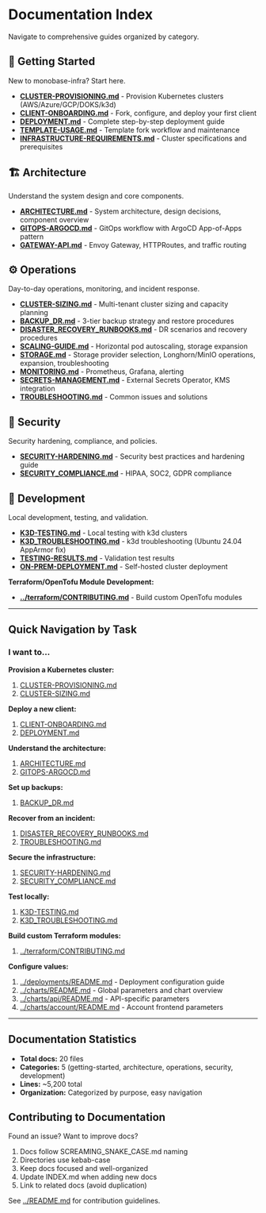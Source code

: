 # Documentation Index

Navigate to comprehensive guides organized by category.

## 🚀 Getting Started

New to monobase-infra? Start here.

- **[CLUSTER-PROVISIONING.md](getting-started/CLUSTER-PROVISIONING.md)** - Provision Kubernetes clusters (AWS/Azure/GCP/DOKS/k3d)
- **[CLIENT-ONBOARDING.md](getting-started/CLIENT-ONBOARDING.md)** - Fork, configure, and deploy your first client
- **[DEPLOYMENT.md](getting-started/DEPLOYMENT.md)** - Complete step-by-step deployment guide
- **[TEMPLATE-USAGE.md](getting-started/TEMPLATE-USAGE.md)** - Template fork workflow and maintenance
- **[INFRASTRUCTURE-REQUIREMENTS.md](getting-started/INFRASTRUCTURE-REQUIREMENTS.md)** - Cluster specifications and prerequisites

## 🏗️ Architecture

Understand the system design and core components.

- **[ARCHITECTURE.md](architecture/ARCHITECTURE.md)** - System architecture, design decisions, component overview
- **[GITOPS-ARGOCD.md](architecture/GITOPS-ARGOCD.md)** - GitOps workflow with ArgoCD App-of-Apps pattern
- **[GATEWAY-API.md](architecture/GATEWAY-API.md)** - Envoy Gateway, HTTPRoutes, and traffic routing

## ⚙️ Operations

Day-to-day operations, monitoring, and incident response.

- **[CLUSTER-SIZING.md](operations/CLUSTER-SIZING.md)** - Multi-tenant cluster sizing and capacity planning
- **[BACKUP_DR.md](operations/BACKUP_DR.md)** - 3-tier backup strategy and restore procedures
- **[DISASTER_RECOVERY_RUNBOOKS.md](operations/DISASTER_RECOVERY_RUNBOOKS.md)** - DR scenarios and recovery procedures
- **[SCALING-GUIDE.md](operations/SCALING-GUIDE.md)** - Horizontal pod autoscaling, storage expansion
- **[STORAGE.md](operations/STORAGE.md)** - Storage provider selection, Longhorn/MinIO operations, expansion, troubleshooting
- **[MONITORING.md](operations/MONITORING.md)** - Prometheus, Grafana, alerting
- **[SECRETS-MANAGEMENT.md](operations/SECRETS-MANAGEMENT.md)** - External Secrets Operator, KMS integration
- **[TROUBLESHOOTING.md](operations/TROUBLESHOOTING.md)** - Common issues and solutions

## 🔐 Security

Security hardening, compliance, and policies.

- **[SECURITY-HARDENING.md](security/SECURITY-HARDENING.md)** - Security best practices and hardening guide
- **[SECURITY_COMPLIANCE.md](security/SECURITY_COMPLIANCE.md)** - HIPAA, SOC2, GDPR compliance

## 🧪 Development

Local development, testing, and validation.

- **[K3D-TESTING.md](development/K3D-TESTING.md)** - Local testing with k3d clusters
- **[K3D_TROUBLESHOOTING.md](development/K3D_TROUBLESHOOTING.md)** - k3d troubleshooting (Ubuntu 24.04 AppArmor fix)
- **[TESTING-RESULTS.md](development/TESTING-RESULTS.md)** - Validation test results
- **[ON-PREM-DEPLOYMENT.md](development/ON-PREM-DEPLOYMENT.md)** - Self-hosted cluster deployment

**Terraform/OpenTofu Module Development:**
- **[../terraform/CONTRIBUTING.md](../terraform/CONTRIBUTING.md)** - Build custom OpenTofu modules



---

## Quick Navigation by Task

### I want to...

**Provision a Kubernetes cluster:**
1. [CLUSTER-PROVISIONING.md](getting-started/CLUSTER-PROVISIONING.md)
2. [CLUSTER-SIZING.md](operations/CLUSTER-SIZING.md)

**Deploy a new client:**
1. [CLIENT-ONBOARDING.md](getting-started/CLIENT-ONBOARDING.md)
2. [DEPLOYMENT.md](getting-started/DEPLOYMENT.md)

**Understand the architecture:**
1. [ARCHITECTURE.md](architecture/ARCHITECTURE.md)
2. [GITOPS-ARGOCD.md](architecture/GITOPS-ARGOCD.md)

**Set up backups:**
1. [BACKUP_DR.md](operations/BACKUP_DR.md)

**Recover from an incident:**
1. [DISASTER_RECOVERY_RUNBOOKS.md](operations/DISASTER_RECOVERY_RUNBOOKS.md)
2. [TROUBLESHOOTING.md](operations/TROUBLESHOOTING.md)

**Secure the infrastructure:**
1. [SECURITY-HARDENING.md](security/SECURITY-HARDENING.md)
2. [SECURITY_COMPLIANCE.md](security/SECURITY_COMPLIANCE.md)

**Test locally:**
1. [K3D-TESTING.md](development/K3D-TESTING.md)
2. [K3D_TROUBLESHOOTING.md](development/K3D_TROUBLESHOOTING.md)

**Build custom Terraform modules:**
1. [../terraform/CONTRIBUTING.md](../terraform/CONTRIBUTING.md)

**Configure values:**
1. [../deployments/README.md](../deployments/README.md) - Deployment configuration guide
2. [../charts/README.md](../charts/README.md) - Global parameters and chart overview
3. [../charts/api/README.md](../charts/api/README.md) - API-specific parameters
4. [../charts/account/README.md](../charts/account/README.md) - Account frontend parameters

---

## Documentation Statistics

- **Total docs:** 20 files
- **Categories:** 5 (getting-started, architecture, operations, security, development)
- **Lines:** ~5,200 total
- **Organization:** Categorized by purpose, easy navigation

## Contributing to Documentation

Found an issue? Want to improve docs?

1. Docs follow SCREAMING_SNAKE_CASE.md naming
2. Directories use kebab-case
3. Keep docs focused and well-organized
4. Update INDEX.md when adding new docs
5. Link to related docs (avoid duplication)

See [../README.md](../README.md) for contribution guidelines.
